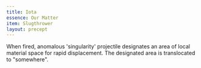 ```yaml
---
title: Iota
essence: Our Matter
item: Slugthrower
layout: precept
---
```


When fired, anomalous 'singularity' projectile designates an area of local material space for rapid displacement. The designated area is translocated to "somewhere".
